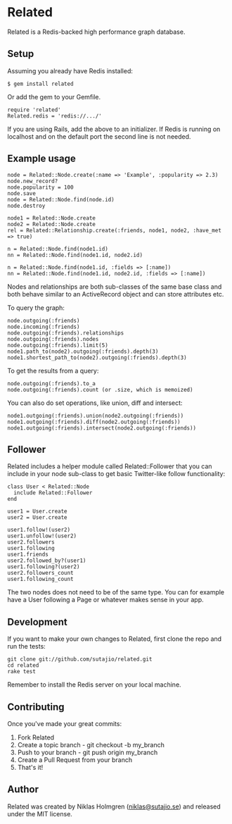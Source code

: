 Related
=======

Related is a Redis-backed high performance graph database.

Setup
-----

Assuming you already have Redis installed:

    $ gem install related

Or add the gem to your Gemfile.

    require 'related'
    Related.redis = 'redis://.../'

If you are using Rails, add the above to an initializer. If Redis is running
on localhost and on the default port the second line is not needed.

Example usage
-------------

    node = Related::Node.create(:name => 'Example', :popularity => 2.3)
    node.new_record?
    node.popularity = 100
    node.save
    node = Related::Node.find(node.id)
    node.destroy

    node1 = Related::Node.create
    node2 = Related::Node.create
    rel = Related::Relationship.create(:friends, node1, node2, :have_met => true)

    n = Related::Node.find(node1.id)
    nn = Related::Node.find(node1.id, node2.id)

    n = Related::Node.find(node1.id, :fields => [:name])
    nn = Related::Node.find(node1.id, node2.id, :fields => [:name])

Nodes and relationships are both sub-classes of the same base class and both
behave similar to an ActiveRecord object and can store attributes etc.

To query the graph:

    node.outgoing(:friends)
    node.incoming(:friends)
    node.outgoing(:friends).relationships
    node.outgoing(:friends).nodes
    node.outgoing(:friends).limit(5)
    node1.path_to(node2).outgoing(:friends).depth(3)
    node1.shortest_path_to(node2).outgoing(:friends).depth(3)

To get the results from a query:

    node.outgoing(:friends).to_a
    node.outgoing(:friends).count (or .size, which is memoized)

You can also do set operations, like union, diff and intersect:

    node1.outgoing(:friends).union(node2.outgoing(:friends))
    node1.outgoing(:friends).diff(node2.outgoing(:friends))
    node1.outgoing(:friends).intersect(node2.outgoing(:friends))

Follower
--------

Related includes a helper module called Related::Follower that you can include
in your node sub-class to get basic Twitter-like follow functionality:

    class User < Related::Node
      include Related::Follower
    end

    user1 = User.create
    user2 = User.create

    user1.follow!(user2)
    user1.unfollow!(user2)
    user2.followers
    user1.following
    user1.friends
    user2.followed_by?(user1)
    user1.following?(user2)
    user2.followers_count
    user1.following_count

The two nodes does not need to be of the same type. You can for example have
a User following a Page or whatever makes sense in your app.

Development
-----------

If you want to make your own changes to Related, first clone the repo and
run the tests:

    git clone git://github.com/sutajio/related.git
    cd related
    rake test

Remember to install the Redis server on your local machine.

Contributing
------------

Once you've made your great commits:

1. Fork Related
2. Create a topic branch - git checkout -b my_branch
3. Push to your branch - git push origin my_branch
4. Create a Pull Request from your branch
5. That's it!

Author
------

Related was created by Niklas Holmgren (niklas@sutajio.se) and released under
the MIT license.
